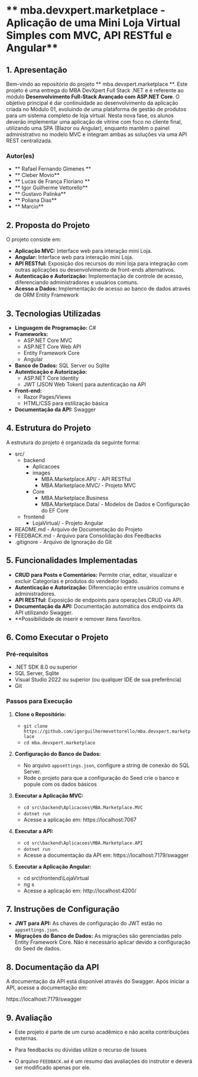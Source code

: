 # ** mba.devxpert.marketplace - Aplicação de uma Mini Loja Virtual Simples com MVC, API RESTful e Angular**

## **1. Apresentação**

Bem-vindo ao repositório do projeto ** mba.devxpert.marketplace **. Este projeto é uma entrega do MBA DevXpert Full Stack .NET e é referente ao módulo **Desenvolvimento Full-Stack Avançado com ASP.NET Core**.
O objetivo principal é dar continuidade ao desenvolvimento da aplicação criada no Módulo 01, evoluindo de uma plataforma de gestão de produtos para um sistema completo de loja virtual. 
Nesta nova fase, os alunos deverão implementar uma aplicação de vitrine com foco no cliente final, utilizando uma SPA (Blazor ou Angular), enquanto mantêm o painel administrativo 
no modelo MVC e integram ambas as soluções via uma API REST centralizada.

### **Autor(es)**
- ** Rafael Fernando Gimenes **
- ** Cleber Movio**
- ** Lucas de França Floriano **
- ** Igor Guilherme Vettorello**
- ** Gustavo Palinka**
- ** Poliana Dias**
- ** Marcio**


## **2. Proposta do Projeto**

O projeto consiste em:

- **Aplicação MVC:** Interface web para interação mini Loja.
- **Angular:** Interface web para interação mini Loja.
- **API RESTful:** Exposição dos recursos do mini loja para integração com outras aplicações ou desenvolvimento de front-ends alternativos.
- **Autenticação e Autorização:** Implementação de controle de acesso, diferenciando administradores e usuários comuns.
- **Acesso a Dados:** Implementação de acesso ao banco de dados através de ORM Entity Framework

## **3. Tecnologias Utilizadas**

- **Linguagem de Programação:** C#
- **Frameworks:**
  - ASP.NET Core MVC
  - ASP.NET Core Web API
  - Entity Framework Core
  - Angular
- **Banco de Dados:** SQL Server ou Sqlite
- **Autenticação e Autorização:**
  - ASP.NET Core Identity
  - JWT (JSON Web Token) para autenticação na API
- **Front-end:**
  - Razor Pages/Views
  - HTML/CSS para estilização básica
- **Documentação da API:** Swagger

## **4. Estrutura do Projeto**

A estrutura do projeto é organizada da seguinte forma:


- src/
  - backend
    - Aplicacoes
	- images
	  - MBA.Marketplace.API/ - API RESTful
	  - MBA.Marketplace.MVC/ - Projeto MVC
	- Core
	  - MBA.Marketplace.Business
	  - MBA.Marketplace.Data/ - Modelos de Dados e Configuração do EF Core
  - frontend
    - LojaVirtual/ - Projeto Angular	
- README.md - Arquivo de Documentação do Projeto
- FEEDBACK.md - Arquivo para Consolidação dos Feedbacks
- .gitignore - Arquivo de Ignoração do Git

## **5. Funcionalidades Implementadas**

- **CRUD para Posts e Comentários:** Permite criar, editar, visualizar e excluir Categorias e produtos do vendedor logado.
- **Autenticação e Autorização:** Diferenciação entre usuários comuns e administradores.
- **API RESTful:** Exposição de endpoints para operações CRUD via API.
- **Documentação da API:** Documentação automática dos endpoints da API utilizando Swagger.
- **Possibilidade de inserir e remover itens favoritos.

## **6. Como Executar o Projeto**

### **Pré-requisitos**

- .NET SDK 8.0 ou superior
- SQL Server, Sqlite
- Visual Studio 2022 ou superior (ou qualquer IDE de sua preferência)
- Git

### **Passos para Execução**

1. **Clone o Repositório:**
   - `git clone https://github.com/igorguilhermevettorello/mba.devxpert.marketplace`
   - `cd mba.devxpert.marketplace`

2. **Configuração do Banco de Dados:**
   - No arquivo `appsettings.json`, configure a string de conexão do SQL Server.
   - Rode o projeto para que a configuração do Seed crie o banco e popule com os dados básicos

3. **Executar a Aplicação MVC:**
   - `cd src\backend\Aplicacoes\MBA.Marketplace.MVC`
   - `dotnet run`
   - Acesse a aplicação em: https://localhost:7067

4. **Executar a API:**
   - `cd src\backend\Aplicacoes\MBA.Marketplace.API`
   - `dotnet run`
   - Acesse a documentação da API em: https://localhost:7179/swagger

5. **Executar a Aplicação Angular:**
	- cd src\frontend\LojaVirtual
	- ng s
	- Acesse a aplicação em: http://localhost:4200/

## **7. Instruções de Configuração**

- **JWT para API:** As chaves de configuração do JWT estão no `appsettings.json`.
- **Migrações do Banco de Dados:** As migrações são gerenciadas pelo Entity Framework Core. Não é necessário aplicar devido a configuração do Seed de dados.

## **8. Documentação da API**

A documentação da API está disponível através do Swagger. Após iniciar a API, acesse a documentação em:

https://localhost:7179/swagger

## **9. Avaliação**

- Este projeto é parte de um curso acadêmico e não aceita contribuições externas. 
- Para feedbacks ou dúvidas utilize o recurso de Issues

- O arquivo `FEEDBACK.md` é um resumo das avaliações do instrutor e deverá ser modificado apenas por ele.
